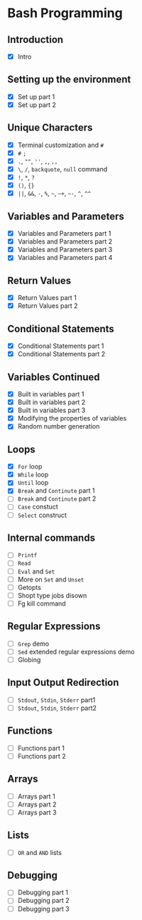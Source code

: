 # Bash Programming

## Introduction
- [x] Intro

## Setting up the environment
- [x] Set up part 1
- [x] Set up part 2

## Unique Characters
- [x] Terminal customization and `#`
- [x] `#` `;`
- [x] `.`, `""`, `''`, `,`, `,,`
- [x] `\`, `/`, `backquote`,  `null` command
- [x] `!`, `*`, `?`
- [x]  `()`, `{}`
- [x] `||`, `&&`, `-`, `%`, `~`, `~+`, `~-`, `^`, `^^`

## Variables and Parameters
- [x]  Variables and Parameters part 1
- [x]  Variables and Parameters part 2
- [x]  Variables and Parameters part 3
- [x]  Variables and Parameters part 4

## Return Values
- [x]  Return Values part 1
- [x]  Return Values part 2

## Conditional Statements
- [x] Conditional Statements part 1
- [x] Conditional Statements part 2

## Variables Continued
- [x] Built in variables part 1
- [x] Built in variables part 2
- [x] Built in variables part 3
- [x] Modifying the properties of variables
- [x] Random number generation

## Loops
- [x] `For` loop
- [x] `While` loop
- [x] `Until` loop
- [x] `Break` and `Continute` part 1
- [ ] `Break` and `Continute` part 2
- [ ] `Case` constuct
- [ ] `Select` construct

## Internal commands
- [ ] `Printf`
- [ ] `Read`
- [ ] `Eval` and `Set`
- [ ] More on `Set`  and `Unset`
- [ ] Getopts
- [ ] Shopt type jobs disown
- [ ] Fg kill command

## Regular Expressions
- [ ] `Grep` demo
- [ ] `Sed` extended regular expressions demo
- [ ] Globing

## Input Output Redirection
- [ ] `Stdout`, `Stdin`, `Stderr` part1
- [ ] `Stdout`, `Stdin`, `Stderr` part2 

## Functions
- [ ] Functions part 1
- [ ] Functions part 2

## Arrays
- [ ] Arrays part 1
- [ ] Arrays part 2
- [ ] Arrays part 3

## Lists
- [ ] `OR` and `AND` lists

## Debugging
- [ ] Debugging part 1
- [ ] Debugging part 2
- [ ] Debugging part 3